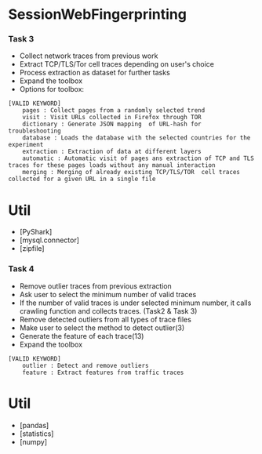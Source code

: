 # SessionWebFingerprinting


### Task 3
- Collect network traces from previous work
- Extract TCP/TLS/Tor cell traces depending on user's choice
- Process extraction as dataset for further tasks
- Expand the toolbox
- Options for toolbox:
```
[VALID KEYWORD]
    pages : Collect pages from a randomly selected trend
    visit : Visit URLs collected in Firefox through TOR
    dictionary : Generate JSON mapping  of URL-hash for troubleshooting
    database : Loads the database with the selected countries for the experiment
    extraction : Extraction of data at different layers
    automatic : Automatic visit of pages ans extraction of TCP and TLS traces for these pages loads without any manual interaction
    merging : Merging of already existing TCP/TLS/TOR  cell traces collected for a given URL in a single file
```

# Util
- [PyShark]
- [mysql.connector]
- [zipfile]


### Task 4
- Remove outlier traces from previous extraction
- Ask user to select the minimum number of valid traces
- If the number of valid traces is under selected minimum number, it calls crawling function and collects traces. (Task2 & Task 3)
- Remove detected outliers from all types of trace files
- Make user to select the method to detect outlier(3)
- Generate the feature of each trace(13)
- Expand the toolbox
```
[VALID KEYWORD]
    outlier : Detect and remove outliers
    feature : Extract features from traffic traces
```
# Util
- [pandas]
- [statistics]
- [numpy]

